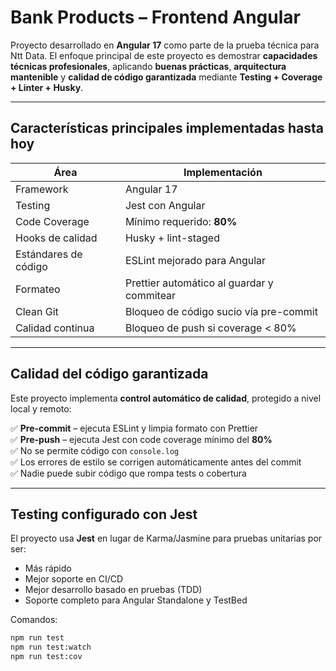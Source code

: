# Bank Products – Frontend Angular

Proyecto desarrollado en **Angular 17** como parte de la prueba técnica para Ntt Data. El enfoque principal de este proyecto es demostrar **capacidades técnicas profesionales**, aplicando **buenas prácticas**, **arquitectura mantenible** y **calidad de código garantizada** mediante **Testing + Coverage + Linter + Husky**.

---

## Características principales implementadas hasta hoy

| Área                 | Implementación                             |
| -------------------- | ------------------------------------------ |
| Framework            | Angular 17                                 |
| Testing              | Jest con Angular                           |
| Code Coverage        | Mínimo requerido: **80%**                  |
| Hooks de calidad     | Husky + lint-staged                        |
| Estándares de código | ESLint mejorado para Angular               |
| Formateo             | Prettier automático al guardar y commitear |
| Clean Git            | Bloqueo de código sucio vía pre-commit     |
| Calidad continua     | Bloqueo de push si coverage < 80%          |

---

## Calidad del código garantizada

Este proyecto implementa **control automático de calidad**, protegido a nivel local y remoto:

✅ **Pre-commit** – ejecuta ESLint y limpia formato con Prettier  
✅ **Pre-push** – ejecuta Jest con code coverage mínimo del **80%**  
✅ No se permite código con `console.log`  
✅ Los errores de estilo se corrigen automáticamente antes del commit  
✅ Nadie puede subir código que rompa tests o cobertura

---

## Testing configurado con Jest

El proyecto usa **Jest** en lugar de Karma/Jasmine para pruebas unitarias por ser:

- Más rápido
- Mejor soporte en CI/CD
- Mejor desarrollo basado en pruebas (TDD)
- Soporte completo para Angular Standalone y TestBed

Comandos:

```bash
npm run test
npm run test:watch
npm run test:cov
```
